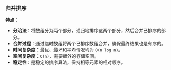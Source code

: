### 归并排序

**特点**：

- **分治法**：将数组分为两个部分，递归地排序这两个部分，然后合并已排序的部分。
- **合并过程**：通过临时数组将两个已排序数组合并，确保最终结果也是有序的。
- **时间复杂度**：最优、最坏和平均情况均为 `O(n log n)`。
- **空间复杂度**：`O(n)`，需要额外的存储空间。
- **稳定性**：是稳定的排序算法，保持相等元素的相对顺序。